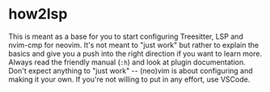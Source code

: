 # how2lsp

This is meant as a base for you to start configuring Treesitter, LSP and nvim-cmp for neovim. It's
not meant to "just work" but rather to explain the basics and give you a push into the right
direction if you want to learn more. Always read the friendly manual (`:h`) and look at plugin
documentation. Don't expect anything to "just work" -- (neo)vim is about configuring and making it
your own. If you're not willing to put in any effort, use VSCode.
